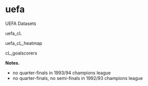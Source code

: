 # uefa
UEFA Datasets

uefa_cL

uefa_cL_heatmap

cL_goalscorers

**Notes.**
* no quarter-finals in 1993/94 champions league
* no quarter-finals, no semi-finals in 1992/93 champions league
